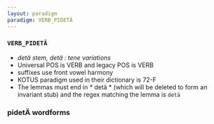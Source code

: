 ```yaml
---
layout: paradigm
paradigm: VERB_PIDETÄ
---
```

### ` VERB_PIDETÄ `

* _detä stem, detä : tene variations_
* Universal POS is VERB and legacy POS is VERB
* suffixes use front vowel harmony
* KOTUS paradigm used in their dictionary is 72-F
* The lemmas must end in * detä * (which will be deleted to form an invariant stub) and the regex matching the lemma is ` detä `

### pidetÄ wordforms


